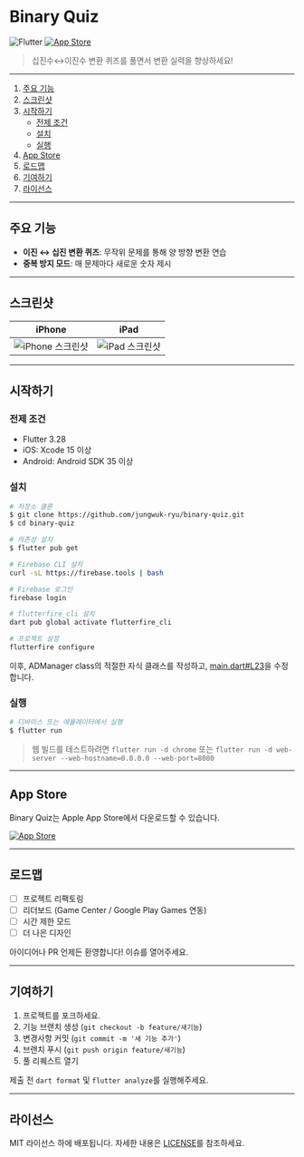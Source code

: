# Binary Quiz

![Flutter](https://img.shields.io/badge/Flutter-%2302569B.svg?style=for-the-badge&logo=Flutter&logoColor=white)
[![App Store](https://img.shields.io/badge/App_Store-0D96F6?style=for-the-badge&logo=app-store&logoColor=white)](https://apps.apple.com/kr/app/binary-quiz/id6636496411)  

> 십진수↔이진수 변환 퀴즈를 풀면서 변환 실력을 향상하세요!

---

1. [주요 기능](#주요-기능)
2. [스크린샷](#스크린샷)
3. [시작하기](#시작하기)
   - [전제 조건](#전제-조건)
   - [설치](#설치)
   - [실행](#실행)
4. [App Store](#app-store)
5. [로드맵](#로드맵)
6. [기여하기](#기여하기)
7. [라이선스](#라이선스)

---

## 주요 기능

- **이진 ↔ 십진 변환 퀴즈**: 무작위 문제를 통해 양 방향 변환 연습
- **중복 방지 모드**: 매 문제마다 새로운 숫자 제시

---

## 스크린샷

| iPhone | iPad |
| :---: | :---: |
| ![iPhone 스크린샷](https://is1-ssl.mzstatic.com/image/thumb/PurpleSource221/v4/19/17/77/19177720-7065-93e4-42a2-a77251b18126/77ae9fff-0afb-469e-abe7-52a120080d4a_simulator_screenshot_3651A8E5-0A43-4411-9F98-501758AD6015.png/157x0w.webp) | ![iPad 스크린샷](https://is1-ssl.mzstatic.com/image/thumb/PurpleSource211/v4/d9/5a/ef/d95aefcf-54c4-a68f-6aea-1485dc2dff9b/a137bf3b-bfb3-4d37-bdcb-b826b0eccc74_Simulator_Screenshot_-_iPad_Air_13-inch__U0028M2_U0029_-_2024-08-15_at_15.59.47.png/217x0w.webp) |

---

## 시작하기

### 전제 조건

- Flutter 3.28
- iOS: Xcode 15 이상
- Android: Android SDK 35 이상

### 설치

```bash
# 저장소 클론
$ git clone https://github.com/jungwuk-ryu/binary-quiz.git
$ cd binary-quiz

# 의존성 설치
$ flutter pub get

# Firebase CLI 설치
curl -sL https://firebase.tools | bash

# Firebase 로그인
firebase login

# flutterfire_cli 설치
dart pub global activate flutterfire_cli

# 프로젝트 설정
flutterfire configure
```

이후, ADManager class의 적절한 자식 클래스를 작성하고, [main.dart#L23](https://github.com/jungwuk-ryu/binary-quiz/blob/25df6cacf260fdcd21cbae6f9bb5e9870cd9cb17/lib/main.dart#L23)을 수정합니다.

### 실행

```bash
# 디바이스 또는 에뮬레이터에서 실행
$ flutter run
```

> 웹 빌드를 테스트하려면 `flutter run -d chrome` 또는 `flutter run -d web-server --web-hostname=0.0.0.0 --web-port=8080`

---

## App Store

Binary Quiz는 Apple App Store에서 다운로드할 수 있습니다.

[![App Store](https://img.shields.io/badge/App_Store-0D96F6?style=for-the-badge&logo=app-store&logoColor=white)](https://apps.apple.com/kr/app/binary-quiz/id6636496411)

---

## 로드맵

- [ ] 프로젝트 리팩토링
- [ ] 리더보드 (Game Center / Google Play Games 연동)
- [ ] 시간 제한 모드
- [ ] 더 나은 디자인

아이디어나 PR 언제든 환영합니다! 이슈를 열어주세요.

---

## 기여하기

1. 프로젝트를 포크하세요.
2. 기능 브랜치 생성 (`git checkout -b feature/새기능`)
3. 변경사항 커밋 (`git commit -m '새 기능 추가'`)
4. 브랜치 푸시 (`git push origin feature/새기능`)
5. 풀 리퀘스트 열기

제출 전 `dart format` 및 `flutter analyze`를 실행해주세요.

---

## 라이선스

MIT 라이선스 하에 배포됩니다. 자세한 내용은 [LICENSE](LICENSE)를 참조하세요.
